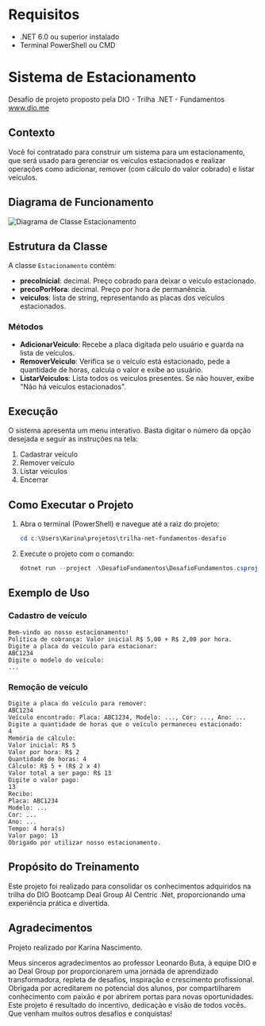 # Requisitos
- .NET 6.0 ou superior instalado
- Terminal PowerShell ou CMD

# Sistema de Estacionamento

Desafio de projeto proposto pela DIO - Trilha .NET - Fundamentos  
www.dio.me

## Contexto
Você foi contratado para construir um sistema para um estacionamento, que será usado para gerenciar os veículos estacionados e realizar operações como adicionar, remover (com cálculo do valor cobrado) e listar veículos.

## Diagrama de Funcionamento
![Diagrama de Classe Estacionamento](diagrama_classe_estacionamento.png)

## Estrutura da Classe
A classe `Estacionamento` contém:
- **precoInicial**: decimal. Preço cobrado para deixar o veículo estacionado.
- **precoPorHora**: decimal. Preço por hora de permanência.
- **veiculos**: lista de string, representando as placas dos veículos estacionados.

### Métodos
- **AdicionarVeiculo**: Recebe a placa digitada pelo usuário e guarda na lista de veículos.
- **RemoverVeiculo**: Verifica se o veículo está estacionado, pede a quantidade de horas, calcula o valor e exibe ao usuário.
- **ListarVeiculos**: Lista todos os veículos presentes. Se não houver, exibe "Não há veículos estacionados".

## Execução

O sistema apresenta um menu interativo. Basta digitar o número da opção desejada e seguir as instruções na tela:

1. Cadastrar veículo
2. Remover veículo
3. Listar veículos
4. Encerrar

## Como Executar o Projeto
1. Abra o terminal (PowerShell) e navegue até a raiz do projeto:
   ```powershell
   cd c:\Users\Karina\projetos\trilha-net-fundamentos-desafio
   ```
2. Execute o projeto com o comando:
   ```powershell
   dotnet run --project .\DesafioFundamentos\DesafioFundamentos.csproj
   ```

## Exemplo de Uso

### Cadastro de veículo
```
Bem-vindo ao nosso estacionamento!
Política de cobrança: Valor inicial R$ 5,00 + R$ 2,00 por hora.
Digite a placa do veículo para estacionar:
ABC1234
Digite o modelo do veículo:
...
```

### Remoção de veículo
```
Digite a placa do veículo para remover:
ABC1234
Veículo encontrado: Placa: ABC1234, Modelo: ..., Cor: ..., Ano: ...
Digite a quantidade de horas que o veículo permaneceu estacionado:
4
Memória de cálculo:
Valor inicial: R$ 5
Valor por hora: R$ 2
Quantidade de horas: 4
Cálculo: R$ 5 + (R$ 2 x 4)
Valor total a ser pago: R$ 13
Digite o valor pago:
13
Recibo:
Placa: ABC1234
Modelo: ...
Cor: ...
Ano: ...
Tempo: 4 hora(s)
Valor pago: 13
Obrigado por utilizar nosso estacionamento.
```

## Propósito do Treinamento
Este projeto foi realizado para consolidar os conhecimentos adquiridos na trilha do DIO Bootcamp Deal Group AI Centric .Net, proporcionando uma experiência prática e divertida.

## Agradecimentos
Projeto realizado por Karina Nascimento.

Meus sinceros agradecimentos ao professor Leonardo Buta, à equipe DIO e ao Deal Group por proporcionarem uma jornada de aprendizado transformadora, repleta de desafios, inspiração e crescimento profissional. Obrigada por acreditarem no potencial dos alunos, por compartilharem conhecimento com paixão e por abrirem portas para novas oportunidades. Este projeto é resultado do incentivo, dedicação e visão de todos vocês. Que venham muitos outros desafios e conquistas!

